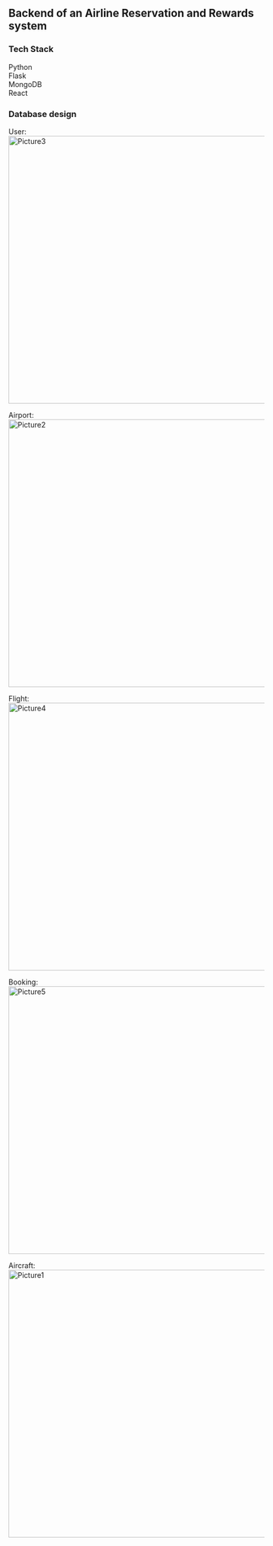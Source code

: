 ## Backend of an Airline Reservation and Rewards system

### Tech Stack
Python <br/>
Flask <br/>
MongoDB <br/>
React


### Database design
User:<br/>
<img width="527" alt="Picture3" src="https://user-images.githubusercontent.com/91585538/148011930-c7f94926-54b9-47db-986c-64ca1e74c313.png">

Airport:<br/>
<img width="527" alt="Picture2" src="https://user-images.githubusercontent.com/91585538/148011922-2d7689a2-dd61-4aeb-922b-46815afcb323.png">

Flight:<br/>
<img width="527" alt="Picture4" src="https://user-images.githubusercontent.com/91585538/148011954-feda3dc6-84af-40a9-b287-9b1c1f28a9ec.jpg">

Booking:<br/>
<img width="527" alt="Picture5" src="https://user-images.githubusercontent.com/91585538/148011978-18383450-3c23-4538-ad30-791920ced756.png">

Aircraft:<br/>
<img width="527" alt="Picture1" src="https://user-images.githubusercontent.com/91585538/148011905-7c19e533-6fbd-4863-b607-5d9236224a51.png">

